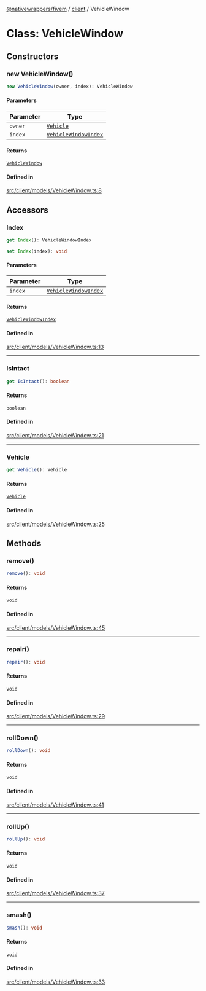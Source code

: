 [@nativewrappers/fivem](../../README.md) / [client](../README.md) / VehicleWindow

# Class: VehicleWindow

## Constructors

### new VehicleWindow()

```ts
new VehicleWindow(owner, index): VehicleWindow
```

#### Parameters

| Parameter | Type |
| ------ | ------ |
| `owner` | [`Vehicle`](Vehicle.md) |
| `index` | [`VehicleWindowIndex`](../enumerations/VehicleWindowIndex.md) |

#### Returns

[`VehicleWindow`](VehicleWindow.md)

#### Defined in

[src/client/models/VehicleWindow.ts:8](https://github.com/nativewrappers/fivem/blob/34b8061c177c9481c4691efcaef7602a414ca976/src/client/models/VehicleWindow.ts#L8)

## Accessors

### Index

```ts
get Index(): VehicleWindowIndex
```

```ts
set Index(index): void
```

#### Parameters

| Parameter | Type |
| ------ | ------ |
| `index` | [`VehicleWindowIndex`](../enumerations/VehicleWindowIndex.md) |

#### Returns

[`VehicleWindowIndex`](../enumerations/VehicleWindowIndex.md)

#### Defined in

[src/client/models/VehicleWindow.ts:13](https://github.com/nativewrappers/fivem/blob/34b8061c177c9481c4691efcaef7602a414ca976/src/client/models/VehicleWindow.ts#L13)

***

### IsIntact

```ts
get IsIntact(): boolean
```

#### Returns

`boolean`

#### Defined in

[src/client/models/VehicleWindow.ts:21](https://github.com/nativewrappers/fivem/blob/34b8061c177c9481c4691efcaef7602a414ca976/src/client/models/VehicleWindow.ts#L21)

***

### Vehicle

```ts
get Vehicle(): Vehicle
```

#### Returns

[`Vehicle`](Vehicle.md)

#### Defined in

[src/client/models/VehicleWindow.ts:25](https://github.com/nativewrappers/fivem/blob/34b8061c177c9481c4691efcaef7602a414ca976/src/client/models/VehicleWindow.ts#L25)

## Methods

### remove()

```ts
remove(): void
```

#### Returns

`void`

#### Defined in

[src/client/models/VehicleWindow.ts:45](https://github.com/nativewrappers/fivem/blob/34b8061c177c9481c4691efcaef7602a414ca976/src/client/models/VehicleWindow.ts#L45)

***

### repair()

```ts
repair(): void
```

#### Returns

`void`

#### Defined in

[src/client/models/VehicleWindow.ts:29](https://github.com/nativewrappers/fivem/blob/34b8061c177c9481c4691efcaef7602a414ca976/src/client/models/VehicleWindow.ts#L29)

***

### rollDown()

```ts
rollDown(): void
```

#### Returns

`void`

#### Defined in

[src/client/models/VehicleWindow.ts:41](https://github.com/nativewrappers/fivem/blob/34b8061c177c9481c4691efcaef7602a414ca976/src/client/models/VehicleWindow.ts#L41)

***

### rollUp()

```ts
rollUp(): void
```

#### Returns

`void`

#### Defined in

[src/client/models/VehicleWindow.ts:37](https://github.com/nativewrappers/fivem/blob/34b8061c177c9481c4691efcaef7602a414ca976/src/client/models/VehicleWindow.ts#L37)

***

### smash()

```ts
smash(): void
```

#### Returns

`void`

#### Defined in

[src/client/models/VehicleWindow.ts:33](https://github.com/nativewrappers/fivem/blob/34b8061c177c9481c4691efcaef7602a414ca976/src/client/models/VehicleWindow.ts#L33)
